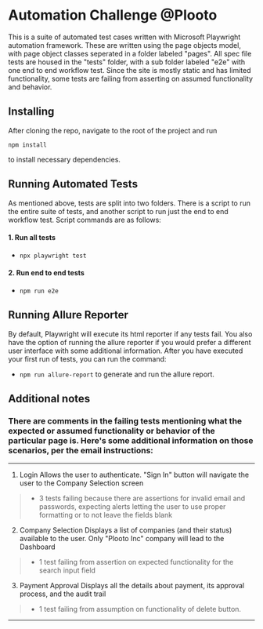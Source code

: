 
# Automation Challenge @Plooto


This is a suite of automated test cases written with Microsoft Playwright automation framework. These are written using the page objects model, with page object classes seperated in a folder labeled "pages". All spec file tests are housed in the "tests" folder, with a sub folder labeled "e2e" with one end to end workflow test. Since the site is mostly static and has limited functionality, some tests are failing from asserting on assumed functionality and behavior. 


## Installing


After cloning the repo, navigate to the root of the project and run 

```
npm install
```
to install necessary dependencies. 

## Running Automated Tests

As mentioned above, tests are split into two folders. There is a script to run the entire suite of tests, and another script to run just the end to end workflow test. Script commands are as follows:

#### 1. Run all tests 
* ``` npx playwright test ``` 


#### 2. Run end to end tests
* ``` npm run e2e ```

## Running Allure Reporter

By default, Playwright will execute its html reporter if any tests fail. You also have the option of running the allure reporter if you would prefer a different user interface with some additional information. After you have executed your first run of tests, you can run the command: 
* ``` npm run allure-report ``` 
to generate and run the allure report. 


## Additional notes

### There are comments in the failing tests mentioning what the expected or assumed functionality or behavior of the particular page is. Here's some additional information on those scenarios, per the email instructions: 
---
1. Login Allows the user to authenticate. "Sign In" button will navigate the user to the Company Selection screen
> * 3 tests failing because there are assertions for invalid email and passwords, expecting alerts letting the user to use proper formatting or to not leave the fields blank

2. Company Selection Displays a list of companies (and their status) available to the user. Only "Plooto Inc" company will lead to the Dashboard
> * 1 test failing from assertion on expected functionality for the search input field


3. Payment Approval Displays all the details about payment, its approval process, and the audit trail
> * 1 test failing from assumption on functionality of delete button. 
---



